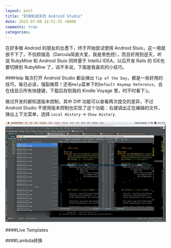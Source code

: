 ```yaml
---
layout: post
title: "好用到逆天的 Android Studio"
date: 2015-07-08 14:51:55 +0800
comments: true
categories: 
---
```

在好多做 Android 的朋友的怂恿下，终于开始尝试使用 Android Stuio，这一用就放不下了，不仅颜值高（Darcula简直大爱，我是黑色控），而且好用到逆天，听说 RubyMine 和 Android Stuio 同样基于 IntelliJ IDEA，以后开发 Rails 的 IDE也要切换到 RubyMine 了，话不多说，下面是我喜欢的小技巧。

###Help
每次打开 Android Studio 都会弹出 `Tip of the Day`，都是一些好用的技巧，每日必读，强裂推荐！还有`Help`菜单下的`Default Keymap Reference`，会在线显示所有快捷键，下载后存到我的 Kindle Voyage 里，时不时看下:)。

做过开发的都知道版本控制，其中 Diff 功能可以查看两次提交的差异，不过 Android Studio 不使用版本控制也实现了这个功能：右键调出正在编辑的文件，弹出上下文菜单，选择 `Local History` -> `Show History`.

![Local History](../images/local_history.png)

####Live Templates



####Lambda转换
